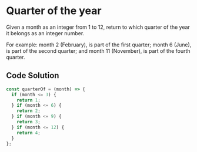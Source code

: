 # Quarter of the year

Given a month as an integer from 1 to 12, return to which quarter of the year it belongs as an integer number.

For example: month 2 (February), is part of the first quarter; month 6 (June), is part of the second quarter; and month 11 (November), is part of the fourth quarter.


## Code Solution

```js
const quarterOf = (month) => {
  if (month <= 3) {
    return 1;
  } if (month <= 6) {
    return 2;
  } if (month <= 9) {
    return 3;
  } if (month <= 12) {
    return 4;
  }
};

```